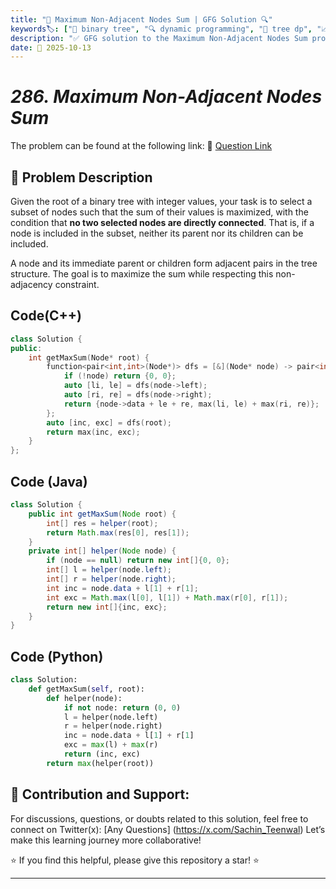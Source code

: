 ```yaml
---
title: "🌳 Maximum Non-Adjacent Nodes Sum | GFG Solution 🔍"
keywords🏷️: ["🌳 binary tree", "🔍 dynamic programming", "📍 tree dp", "📈 recursion", "📘 GFG", "🏁 competitive programming", "📚 DSA"]
description: "✅ GFG solution to the Maximum Non-Adjacent Nodes Sum problem: find maximum sum of nodes in a binary tree where no two adjacent nodes are selected using dynamic programming on trees. 🚀"
date: 📅 2025-10-13
---
```


# *286. Maximum Non-Adjacent Nodes Sum*

The problem can be found at the following link: 🔗 [Question Link](https://www.geeksforgeeks.org/problems/maximum-sum-of-non-adjacent-nodes/1)

## **🧩 Problem Description**

Given the root of a binary tree with integer values, your task is to select a subset of nodes such that the sum of their values is maximized, with the condition that **no two selected nodes are directly connected**. That is, if a node is included in the subset, neither its parent nor its children can be included.

A node and its immediate parent or children form adjacent pairs in the tree structure. The goal is to maximize the sum while respecting this non-adjacency constraint.


## Code(C++)
```cpp
class Solution {
public:
    int getMaxSum(Node* root) {
        function<pair<int,int>(Node*)> dfs = [&](Node* node) -> pair<int,int> {
            if (!node) return {0, 0};
            auto [li, le] = dfs(node->left);
            auto [ri, re] = dfs(node->right);
            return {node->data + le + re, max(li, le) + max(ri, re)};
        };
        auto [inc, exc] = dfs(root);
        return max(inc, exc);
    }
};
```

## Code (Java)

```java
class Solution {
    public int getMaxSum(Node root) {
        int[] res = helper(root);
        return Math.max(res[0], res[1]);
    }
    private int[] helper(Node node) {
        if (node == null) return new int[]{0, 0};
        int[] l = helper(node.left);
        int[] r = helper(node.right);
        int inc = node.data + l[1] + r[1];
        int exc = Math.max(l[0], l[1]) + Math.max(r[0], r[1]);
        return new int[]{inc, exc};
    }
}
```

## Code (Python)

```python
class Solution:
    def getMaxSum(self, root):
        def helper(node):
            if not node: return (0, 0)
            l = helper(node.left)
            r = helper(node.right)
            inc = node.data + l[1] + r[1]
            exc = max(l) + max(r)
            return (inc, exc)
        return max(helper(root))
```



## 🎯 **Contribution and Support:**

For discussions, questions, or doubts related to this solution, feel free to connect on Twitter(x): [Any Questions] (https://x.com/Sachin_Teenwal) Let’s make this learning journey more collaborative!

⭐ If you find this helpful, please give this repository a star! ⭐

---
